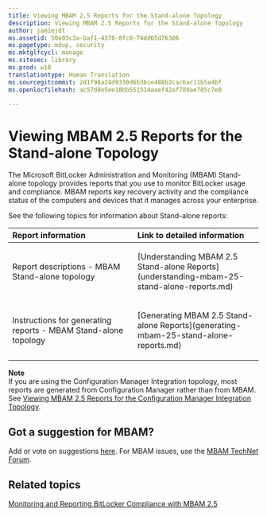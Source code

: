 ```yaml
---
title: Viewing MBAM 2.5 Reports for the Stand-alone Topology
description: Viewing MBAM 2.5 Reports for the Stand-alone Topology
author: jamiejdt
ms.assetid: 50e93c3a-baf1-4378-8fc0-74dd65d76306
ms.pagetype: mdop, security
ms.mktglfcycl: manage
ms.sitesec: library
ms.prod: w10
translationtype: Human Translation
ms.sourcegitcommit: 2d1f98a24d9330d6b3bce488b2cac6ac11b5e4bf
ms.openlocfilehash: ac57d8e5ee18bb551514aaef42af789ae785c7e0

---
```



# Viewing MBAM 2.5 Reports for the Stand-alone Topology


The Microsoft BitLocker Administration and Monitoring (MBAM) Stand-alone topology provides reports that you use to monitor BitLocker usage and compliance. MBAM reports key recovery activity and the compliance status of the computers and devices that it manages across your enterprise.

See the following topics for information about Stand-alone reports:

<table>
<colgroup>
<col width="50%" />
<col width="50%" />
</colgroup>
<thead>
<tr class="header">
<th align="left">Report information</th>
<th align="left">Link to detailed information</th>
</tr>
</thead>
<tbody>
<tr class="odd">
<td align="left"><p>Report descriptions - MBAM Stand-alone topology</p></td>
<td align="left"><p>[Understanding MBAM 2.5 Stand-alone Reports](understanding-mbam-25-stand-alone-reports.md)</p></td>
</tr>
<tr class="even">
<td align="left"><p>Instructions for generating reports - MBAM Stand-alone topology</p></td>
<td align="left"><p>[Generating MBAM 2.5 Stand-alone Reports](generating-mbam-25-stand-alone-reports.md)</p></td>
</tr>
</tbody>
</table>

 

**Note**  
If you are using the Configuration Manager Integration topology, most reports are generated from Configuration Manager rather than from MBAM. See [Viewing MBAM 2.5 Reports for the Configuration Manager Integration Topology](viewing-mbam-25-reports-for-the-configuration-manager-integration-topology.md).

 

## Got a suggestion for MBAM?


Add or vote on suggestions [here](http://mbam.uservoice.com/forums/268571-microsoft-bitlocker-administration-and-monitoring). For MBAM issues, use the [MBAM TechNet Forum](https://social.technet.microsoft.com/Forums/home?forum=mdopmbam).

## Related topics


[Monitoring and Reporting BitLocker Compliance with MBAM 2.5](monitoring-and-reporting-bitlocker-compliance-with-mbam-25.md)

 

 








<!--HONumber=Jun16_HO4-->



